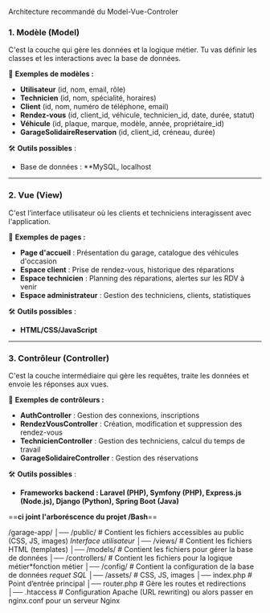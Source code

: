 

Architecture recommandé du Model-Vue-Controler


### **1. Modèle (Model)**

C'est la couche qui gère les données et la logique métier. Tu vas définir les classes et les interactions avec la base de données.

📌 **Exemples de modèles :**

- **Utilisateur** (id, nom, email, rôle)
- **Technicien** (id, nom, spécialité, horaires)
- **Client** (id, nom, numéro de téléphone, email)
- **Rendez-vous** (id, client_id, véhicule, technicien_id, date, durée, statut)
- **Véhicule** (id, plaque, marque, modèle, année, propriétaire_id)
- **GarageSolidaireReservation** (id, client_id, créneau, durée)

🛠 **Outils possibles** :

- Base de données : **MySQL, localhost


---

### **2. Vue (View)**

C'est l’interface utilisateur où les clients et techniciens interagissent avec l'application.

📌 **Exemples de pages :**

- **Page d'accueil** : Présentation du garage, catalogue des véhicules d'occasion
- **Espace client** : Prise de rendez-vous, historique des réparations
- **Espace technicien** : Planning des réparations, alertes sur les RDV à venir
- **Espace administrateur** : Gestion des techniciens, clients, statistiques

🛠 **Outils possibles** :

- **HTML/CSS/JavaScript**


---

### **3. Contrôleur (Controller)**

C'est la couche intermédiaire qui gère les requêtes, traite les données et envoie les réponses aux vues.

📌 **Exemples de contrôleurs :**

- **AuthController** : Gestion des connexions, inscriptions
- **RendezVousController** : Création, modification et suppression des rendez-vous
- **TechnicienController** : Gestion des techniciens, calcul du temps de travail
- **GarageSolidaireController** : Gestion des réservations

🛠 **Outils possibles** :

- **Frameworks backend : Laravel (PHP), Symfony (PHP), Express.js (Node.js), Django (Python), Spring Boot (Java)**


==**ci joint l'arboréscence du projet /Bash**==

/garage-app/
│── /public/            # Contient les fichiers accessibles au public (CSS, JS, images) *Interface utilisateur*
│── /views/             # Contient les fichiers HTML (templates)
│── /models/            # Contient les fichiers pour gérer la base de données
│── /controllers/       # Contient les fichiers pour la logique métier*fonction métier
│── /config/            # Contient la configuration de la base de données *requet SQL*
│── /assets/            # CSS, JS, images
│── index.php           # Point d’entrée principal
│── router.php          # Gère les routes et redirections
│── .htaccess           # Configuration Apache (URL rewriting)
ou alors passer en nginx.conf   pour un serveur Nginx